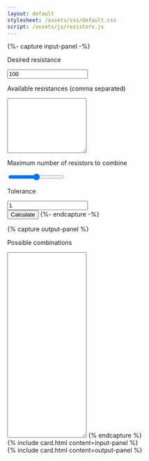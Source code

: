 ```yaml
---
layout: default
stylesheet: /assets/css/default.css
script: /assets/js/resistors.js
---
```

{%- capture input-panel -%}
  <p>Desired resistance</p>
  <input id="desired-resistance" type="number" min="0" value="100">
  <p>Available resistances (comma separated)</p>
  <textarea id="available-resistances" rows="8"></textarea>
  <p>Maximum number of resistors to combine</p>
  <input id="max-resistors" type="range" min="1" max="5" value="3">
  <p>Tolerance</p>
  <input id="acceptable-tolerance" type="number" min="0" value="1">
  <br/>
  <input id="calculate-button" type="button" value="Calculate">
{%- endcapture -%}

{% capture output-panel %}
  <p>Possible combinations</p>
  <textarea id="combo-output" rows="28" readonly="true"></textarea>
{% endcapture %}

<div class="ui-row">
  <div class="ui-item-wrapper">
    {% include card.html
      content=input-panel
    %}
  </div>
  <div class="ui-item-wrapper">
    {% include card.html
      content=output-panel
    %}
  </div>
</div>